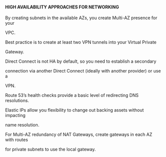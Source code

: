#### HIGH AVAILABILITY APPROACHES FOR NETWORKING


By creating subnets in the available AZs, you create Multi-AZ presence for your

VPC.


Best practice is to create at least two VPN tunnels into your Virtual Private

Gateway.


Direct Connect is not HA by default, so you need to establish a secondary

connection via another Direct Connect (ideally with another provider) or use a

VPN.


Route 53’s health checks provide a basic level of redirecting DNS resolutions.


Elastic IPs allow you flexibility to change out backing assets without impacting

name resolution.


For Multi-AZ redundancy of NAT Gateways, create gateways in each AZ with routes

for private subnets to use the local gateway.

